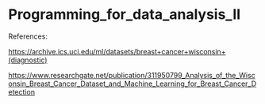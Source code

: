 # Programming_for_data_analysis_II

References:

https://archive.ics.uci.edu/ml/datasets/breast+cancer+wisconsin+(diagnostic)

https://www.researchgate.net/publication/311950799_Analysis_of_the_Wisconsin_Breast_Cancer_Dataset_and_Machine_Learning_for_Breast_Cancer_Detection



